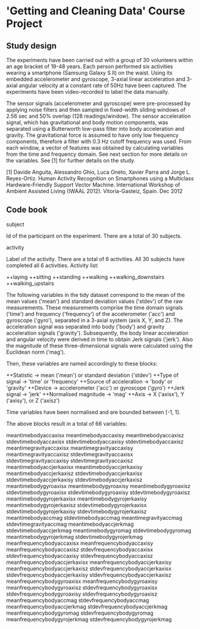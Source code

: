 'Getting and Cleaning Data' Course Project
==========================================

Study design
------------
The experiments have been carried out with a group of 30 volunteers within an age bracket of 19-48 years. Each person performed six activities wearing a smartphone (Samsung Galaxy S II) on the waist. Using its embedded accelerometer and gyroscope, 3-axial linear acceleration and 3-axial angular velocity at a constant rate of 50Hz have been captured. The experiments have been video-recorded to label the data manually.

The sensor signals (accelerometer and gyroscope) were pre-processed by applying noise filters and then sampled in fixed-width sliding windows of 2.56 sec and 50% overlap (128 readings/window). The sensor acceleration signal, which has gravitational and body motion components, was separated using a Butterworth low-pass filter into body acceleration and gravity. The gravitational force is assumed to have only low frequency components, therefore a filter with 0.3 Hz cutoff frequency was used. From each window, a vector of features was obtained by calculating variables from the time and frequency domain. See next section for more details on the variables. See [1] for further details on the study.

[1] Davide Anguita, Alessandro Ghio, Luca Oneto, Xavier Parra and Jorge L. Reyes-Ortiz. Human Activity Recognition on Smartphones using a Multiclass Hardware-Friendly Support Vector Machine. International Workshop of Ambient Assisted Living (IWAAL 2012). Vitoria-Gasteiz, Spain. Dec 2012



Code book
---------

subject

  Id of the participant on the experiment. There are a total of 30 subjects.
  
activity

  Label of the activity. There are a total of 6 activities. All 30 subjects have completed all 6 activities.
  Activity list:
  
  ++laying
  ++sitting
  ++standing
  ++walking
  ++walking_downstairs
  ++walking_upstairs
  
  

  The following variables in the tidy dataset correspond to the mean of the mean values ('mean') and standard deviation values ('stdev') of the raw measurements.
  These measurements comprise the time domain signals ('time') and frequency ('frequency') of the accelerometer ('acc') and gyroscope ('gyro'), separated in a 3-axial system (axis X, Y, and Z). The acceleration signal was separated into body ('body') and gravity acceleration signals ('gravity').
  Subsequently, the body linear acceleration and angular velocity were derived in time to obtain Jerk signals ('jerk'). Also the magnitude of these three-dimensional signals were calculated using the Euclidean norm ('mag').
  
  Then, these variables are named accordingly to these blocks:

  ++Statistic -> mean ('mean') or standard deviation ('stdev')
  ++Type of signal -> 'time' or 'frequency'
  ++Source of acceleration -> 'body' or 'gravity'
  ++Device -> accelerometer ('acc') or gyroscope ('gyro')
  ++Jerk signal -> 'jerk'
  ++Normalised magnitude -> 'mag'
  ++Axis -> X ('axisx'), Y ('axisy'), or Z ('axisz')

  Time variables have been normalised and are bounded between [-1, 1].

  The above blocks result in a total of 66 variables:

meantimebodyaccaxisx
meantimebodyaccaxisy
meantimebodyaccaxisz
stdevtimebodyaccaxisx
stdevtimebodyaccaxisy
stdevtimebodyaccaxisz
meantimegravityaccaxisx
meantimegravityaccaxisy
meantimegravityaccaxisz
stdevtimegravityaccaxisx
stdevtimegravityaccaxisy
stdevtimegravityaccaxisz
meantimebodyaccjerkaxisx
meantimebodyaccjerkaxisy
meantimebodyaccjerkaxisz
stdevtimebodyaccjerkaxisx
stdevtimebodyaccjerkaxisy
stdevtimebodyaccjerkaxisz
meantimebodygyroaxisx
meantimebodygyroaxisy
meantimebodygyroaxisz
stdevtimebodygyroaxisx
stdevtimebodygyroaxisy
stdevtimebodygyroaxisz
meantimebodygyrojerkaxisx
meantimebodygyrojerkaxisy
meantimebodygyrojerkaxisz
stdevtimebodygyrojerkaxisx
stdevtimebodygyrojerkaxisy
stdevtimebodygyrojerkaxisz
meantimebodyaccmag
stdevtimebodyaccmag
meantimegravityaccmag
stdevtimegravityaccmag
meantimebodyaccjerkmag
stdevtimebodyaccjerkmag
meantimebodygyromag
stdevtimebodygyromag
meantimebodygyrojerkmag
stdevtimebodygyrojerkmag
meanfrequencybodyaccaxisx
meanfrequencybodyaccaxisy
meanfrequencybodyaccaxisz
stdevfrequencybodyaccaxisx
stdevfrequencybodyaccaxisy
stdevfrequencybodyaccaxisz
meanfrequencybodyaccjerkaxisx
meanfrequencybodyaccjerkaxisy
meanfrequencybodyaccjerkaxisz
stdevfrequencybodyaccjerkaxisx
stdevfrequencybodyaccjerkaxisy
stdevfrequencybodyaccjerkaxisz
meanfrequencybodygyroaxisx
meanfrequencybodygyroaxisy
meanfrequencybodygyroaxisz
stdevfrequencybodygyroaxisx
stdevfrequencybodygyroaxisy
stdevfrequencybodygyroaxisz
meanfrequencybodyaccmag
stdevfrequencybodyaccmag
meanfrequencybodyaccjerkmag
stdevfrequencybodyaccjerkmag
meanfrequencybodygyromag
stdevfrequencybodygyromag
meanfrequencybodygyrojerkmag
stdevfrequencybodygyrojerkmag
